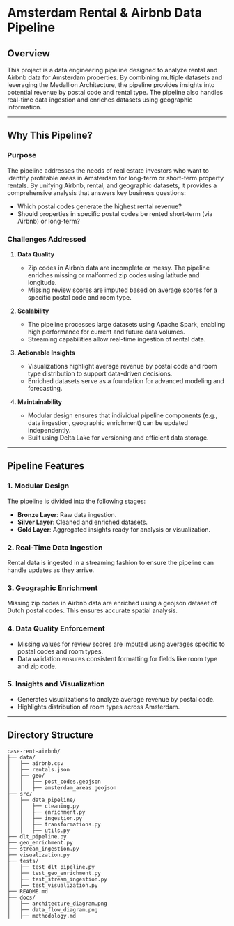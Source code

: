 # Amsterdam Rental & Airbnb Data Pipeline

## **Overview**

This project is a data engineering pipeline designed to analyze rental and Airbnb data for Amsterdam properties. By combining multiple datasets and leveraging the Medallion Architecture, the pipeline provides insights into potential revenue by postal code and rental type. The pipeline also handles real-time data ingestion and enriches datasets using geographic information.

---

## **Why This Pipeline?**

### **Purpose**
The pipeline addresses the needs of real estate investors who want to identify profitable areas in Amsterdam for long-term or short-term property rentals. By unifying Airbnb, rental, and geographic datasets, it provides a comprehensive analysis that answers key business questions:
- Which postal codes generate the highest rental revenue?
- Should properties in specific postal codes be rented short-term (via Airbnb) or long-term?

### **Challenges Addressed**
1. **Data Quality**
   - Zip codes in Airbnb data are incomplete or messy. The pipeline enriches missing or malformed zip codes using latitude and longitude.
   - Missing review scores are imputed based on average scores for a specific postal code and room type.

2. **Scalability**
   - The pipeline processes large datasets using Apache Spark, enabling high performance for current and future data volumes.
   - Streaming capabilities allow real-time ingestion of rental data.

3. **Actionable Insights**
   - Visualizations highlight average revenue by postal code and room type distribution to support data-driven decisions.
   - Enriched datasets serve as a foundation for advanced modeling and forecasting.

4. **Maintainability**
   - Modular design ensures that individual pipeline components (e.g., data ingestion, geographic enrichment) can be updated independently.
   - Built using Delta Lake for versioning and efficient data storage.

---

## **Pipeline Features**

### **1. Modular Design**
The pipeline is divided into the following stages:
- **Bronze Layer**: Raw data ingestion.
- **Silver Layer**: Cleaned and enriched datasets.
- **Gold Layer**: Aggregated insights ready for analysis or visualization.

### **2. Real-Time Data Ingestion**
Rental data is ingested in a streaming fashion to ensure the pipeline can handle updates as they arrive.

### **3. Geographic Enrichment**
Missing zip codes in Airbnb data are enriched using a geojson dataset of Dutch postal codes. This ensures accurate spatial analysis.

### **4. Data Quality Enforcement**
- Missing values for review scores are imputed using averages specific to postal codes and room types.
- Data validation ensures consistent formatting for fields like room type and zip code.

### **5. Insights and Visualization**
- Generates visualizations to analyze average revenue by postal code.
- Highlights distribution of room types across Amsterdam.

---

## **Directory Structure**

```plaintext
case-rent-airbnb/
├── data/
│   ├── airbnb.csv
│   ├── rentals.json
│   ├── geo/
│   │   ├── post_codes.geojson
│   │   ├── amsterdam_areas.geojson
├── src/
│   ├── data_pipeline/
│   │   ├── cleaning.py
│   │   ├── enrichment.py
│   │   ├── ingestion.py
│   │   ├── transformations.py
│   │   ├── utils.py
├── dlt_pipeline.py
├── geo_enrichment.py
├── stream_ingestion.py
├── visualization.py
├── tests/
│   ├── test_dlt_pipeline.py
│   ├── test_geo_enrichment.py
│   ├── test_stream_ingestion.py
│   ├── test_visualization.py
├── README.md
├── docs/
│   ├── architecture_diagram.png
│   ├── data_flow_diagram.png
│   ├── methodology.md
